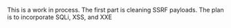 This is a work in process. 
The first part is cleaning SSRF payloads. The plan is to incorporate SQLi, XSS, and XXE
